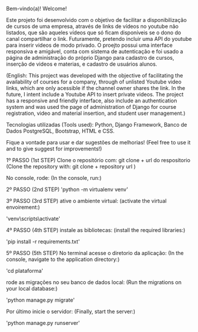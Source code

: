 Bem-vindo(a)! 
Welcome!

Este projeto foi desenvolvido com o objetivo de facilitar a disponibilização de cursos de uma empresa, através de links de vídeos no youtube não listados, que são aqueles vídeos que só ficam disponíveis 
se o dono do canal compartilhar o link. Futuramente, pretendo incluir uma API do youtube para inserir videos de modo privado. O proejto possui uma interface responsiva e amigável, 
conta com sistema de autenticação
e foi usado a página de administração do próprio Django para cadastro de cursos, inserção de videos e materias, e cadastro de usuários alunos. 

(English: This project was developed with the objective of facilitating the availability of courses for a company, through of unlisted Youtube video links, which are only acessible if the channel owner 
shares the link. In the future, I intent include a Youtube API to insert private videos. The project has a responsive and friendly interface, also include an authentication system
and was used the page of administration of Django for course registration, video and material insertion, and student user management.)

Tecnologias utilizadas (Tools used): Python, Django Framework, Banco de Dados PostgreSQL, Bootstrap, HTML e CSS. 


Fique a vontade para usar e dar sugestões de melhorias! 
(Feel free to use it and to give suggest for improvements!)

 1º PASSO (1st STEP)
 Clone o repositório com:
 git clone + url do respositorio
 (Clone the repository with:
 git clone + repository url )
 
 No console, rode:
 (In the console, run:)
 
 2º PASSO (2nd STEP)
 'python -m virtualenv venv' 

 3º PASSO (3rd STEP)
 ative o ambiente virtual:
 (activate the virtual envoirement:)
 
 'venv\scripts\activate'

 4º PASSO (4th STEP)
 instale as bibliotecas:
 (install the required libraries:)
 
 'pip install -r requirements.txt'

 5º PASSO (5th STEP)
 No terminal acesse o diretorio da aplicação:
 (In the console, navigate to the application directory:)
 
 'cd plataforma'
 
 rode as migrações no seu banco de dados local:
 (Run the migrations on your local database:)
 
 'python manage.py migrate'

 Por último inicie o servidor:
 (Finally, start the server:)
 
 'python manage.py runserver'
 

